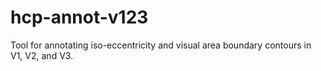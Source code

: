 # hcp-annot-v123
Tool for annotating iso-eccentricity and visual area boundary contours in V1, V2, and V3.
